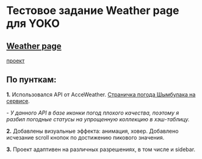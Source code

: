 # Тестовое задание Weather page для YOKO  #
## [Weather page](https://bakemonoo.github.io/weather-page/#/) ##
[проект](https://psv4.userapi.com/c237331/u27278000/docs/d18/3b1d61eab166/Desktop_Screenshot_2023_04_28_-_09_04_59_59.png?extra=yTMZ8ImOXiyzqHSOcqy_sD8Yn9Gh1AQShFDoHk6I689rQa1hqNMal_Y4XzaZudmH_yt7fpmsZlL893S27FNYNKvnliYPVV77go2kwV3UrzHkJTOkmC30gV9fjI_vl16j8J65qqMASzY3nuwU_aL9H0A)


    
## По пунткам: ##

**1.** Использовался API от AcceWeather. [Страничка погода Шымбулака на сервисе](https://www.accuweather.com/ru/kz/chimbulak/65987_poi/weather-forecast/65987_poi).  

*- У данного API в базе иконки погод плохого качества, поэтому я разбил погодные статусы на упрощенную коллекцию в хэш-таблицу.*
  

**2.** Добавлены визуальные эффекта: анимация, ховер. Добавлено исчезание scroll кнопок по достижению пикового значения.  
  
    
**3.** Проект адаптивен на различных разрешениях, в том числе и sidebar. 
